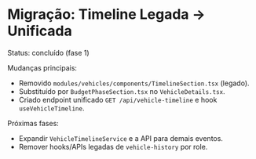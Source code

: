 # Migração: Timeline Legada → Unificada

Status: concluído (fase 1)

Mudanças principais:
- Removido `modules/vehicles/components/TimelineSection.tsx` (legado).
- Substituído por `BudgetPhaseSection.tsx` no `VehicleDetails.tsx`.
- Criado endpoint unificado `GET /api/vehicle-timeline` e hook `useVehicleTimeline`.

Próximas fases:
- Expandir `VehicleTimelineService` e a API para demais eventos.
- Remover hooks/APIs legadas de `vehicle-history` por role.

